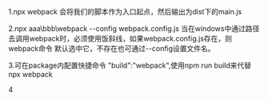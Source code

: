 1.npx webpack 会将我们的脚本作为入口起点，然后输出为dist下的main.js

2.npx aaa\bbb\webpack --config webpack.config.js 当在windows中通过路径去调用webpack时，必须使用饭斜线，如果webpack.config.js存在，则webpack命令
  默认选中它，不存在也可通过--config设置文件名。

3.可在package内配置快捷命令 "build":"webpack",使用npm run build来代替npx webpack

4
  

